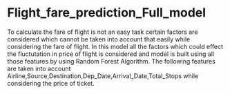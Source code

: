 # Flight_fare_prediction_Full_model

To calculate the fare of flight is not an easy task certain factors are considered which cannot be taken into account that easily while considering the fare of flight. 
In this model all the factors which could effect the fluctutation in price of flight is considered and model is built using all those features by using Random Forest Algorithm.
The following features are taken into account Airline,Source,Destination,Dep_Date,Arrival_Date,Total_Stops while considering the price of ticket.
